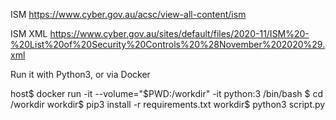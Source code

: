 ISM
https://www.cyber.gov.au/acsc/view-all-content/ism

ISM XML 
https://www.cyber.gov.au/sites/default/files/2020-11/ISM%20-%20List%20of%20Security%20Controls%20%28November%202020%29.xml


Run it with Python3, or via Docker

host$ docker run -it --volume="$PWD:/workdir" -it python:3 /bin/bash
$ cd /workdir
workdir$ pip3 install -r requirements.txt
workdir$ python3 script.py



